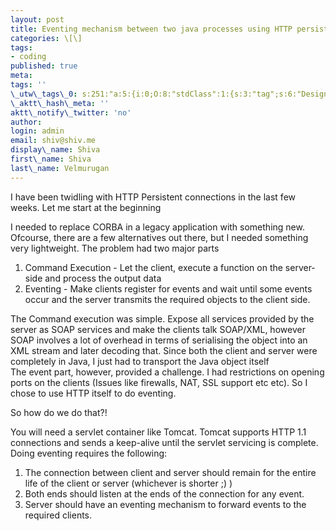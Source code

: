 ```yaml
---
layout: post
title: Eventing mechanism between two java processes using HTTP persistent connections
categories: \[\]
tags:
- coding
published: true
meta:
tags: ''
\_utw\_tags\_0: s:251:"a:5:{i:0;O:8:"stdClass":1:{s:3:"tag";s:6:"Design";}i:1;O:8:"stdClass":1:{s:3:"tag";s:11:"Development";}i:2;O:8:"stdClass":1:{s:3:"tag";s:4:"Java";}i:3;O:8:"stdClass":1:{s:3:"tag";s:13:"Tips-n-Tricks";}i:4;O:8:"stdClass":1:{s:3:"tag";s:9:"Tutorials";}}";
\_aktt\_hash\_meta: ''
aktt\_notify\_twitter: 'no'
author:
login: admin
email: shiv@shiv.me
display\_name: Shiva
first\_name: Shiva
last\_name: Velmurugan
---
```


I have been twidling with HTTP Persistent connections in the last few weeks. Let me start at the beginning

I needed to replace CORBA in a legacy application with something new. Ofcourse, there are a few alternatives out there, but I needed something very lightweight. The problem had two major parts

1. Command Execution - Let the client, execute a function on the server-side and process the output data
2. Eventing - Make clients register for events and wait until some events occur and the server transmits the required objects to the client side.

The Command execution was simple. Expose all services provided by the server as SOAP services and make the clients talk SOAP/XML, however SOAP involves a lot of overhead in terms of serialising the object into an XML stream and later decoding that. Since both the client and server were completely in Java, I just had to transport the Java object itself  
The event part, however, provided a challenge. I had restrictions on opening ports on the clients (Issues like firewalls, NAT, SSL support etc etc). So I chose to use HTTP itself to do eventing.

So how do we do that?!

You will need a servlet container like Tomcat. Tomcat supports HTTP 1.1 connections and sends a keep-alive until the servlet servicing is complete. Doing eventing requires the following:

1. The connection between client and server should remain for the entire life of the client or server (whichever is shorter ;) )
2. Both ends should listen at the ends of the connection for any event.
3. Server should have an eventing mechanism to forward events to the required clients.